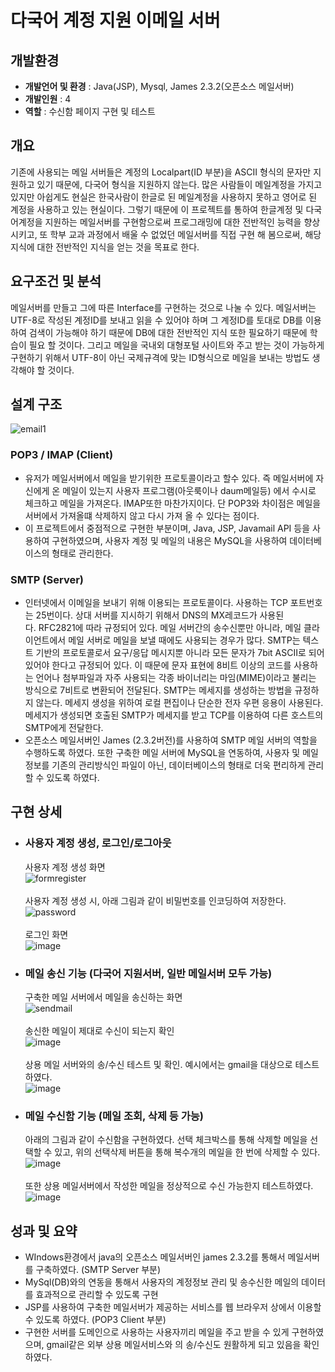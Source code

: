 # 다국어 계정 지원 이메일 서버 
## 개발환경
- <b>개발언어 및 환경</b> : Java(JSP), Mysql, James 2.3.2(오픈소스 메일서버)
- <b>개발인원</b> : 4
- <b>역할</b> : 수신함 페이지 구현 및 테스트

## 개요
  기존에 사용되는 메일 서버들은 계정의 Localpart(ID 부분)을 ASCII 형식의 문자만 지원하고 있기 때문에, 다국어 형식을 지원하지 않는다. 많은 사람들이 메일계정을 가지고 있지만 아쉽게도 현실은 한국사람이 한글로 된 메일계정을 사용하지 못하고 영어로 된 계정을 사용하고 있는 현실이다. 그렇기 때문에 이 프로젝트를 통하여 한글계정 및 다국어계정을 지원하는 메일서버를 구현함으로써 프로그래밍에 대한 전반적인 능력을 향상시키고, 또 학부 교과 과정에서 배울 수 없었던 메일서버를 직접 구현 해 봄으로써, 해당지식에 대한 전반적인 지식을 얻는 것을 목표로 한다.
  
## 요구조건 및 분석
  메일서버를 만들고 그에 따른 Interface를 구현하는 것으로 나눌 수 있다. 메일서버는 UTF-8로 작성된 계정ID를 보내고 읽을 수 있어야 하며 그 계정ID를 토대로 DB를 이용하여 검색이 가능해야 하기 때문에 DB에 대한 전반적인 지식 또한 필요하기 때문에 학습이 필요 할 것이다. 그리고 메일을 국내외 대형포털 사이트와 주고 받는 것이 가능하게 구현하기 위해서 UTF-8이 아닌 국제규격에 맞는 ID형식으로 메일을 보내는 방법도 생각해야 할 것이다.

## 설계 구조
![email1](https://user-images.githubusercontent.com/41889090/139930740-16b82012-d726-4a03-8683-42049f6688e1.jpg)
### POP3 / IMAP (Client)
- 유저가 메일서버에서 메일을 받기위한 프로토콜이라고 할수 있다. 즉 메일서버에 자신에게 온 메일이 있는지 사용자 프로그램(아웃룩이나 daum메일등) 에서 수시로 체크하고 메일을 가져온다.
IMAP또한 마찬가지이다. 단 POP3와 차이점은 메일을 서버에서 가져올떄 삭제하지 않고 다시 가져 올 수 있다는 점이다.
- 이 프로젝트에서 중점적으로 구현한 부분이며, Java, JSP, Javamail API 등을 사용하여 구현하였으며, 사용자 계정 및 메일의 내용은 MySQL을 사용하여 데이터베이스의 형태로 관리한다.

### SMTP (Server)
- 인터넷에서 이메일을 보내기 위해 이용되는 프로토콜이다. 사용하는 TCP 포트번호는 25번이다. 상대 서버를 지시하기 위해서 DNS의 MX레코드가 사용된다. RFC2821에 따라 규정되어 있다. 메일 서버간의 송수신뿐만 아니라, 메일 클라이언트에서 메일 서버로 메일을 보낼 때에도 사용되는 경우가 많다. SMTP는 텍스트 기반의 프로토콜로서 요구/응답 메시지뿐 아니라 모든 문자가 7bit ASCII로 되어있어야 한다고 규정되어 있다. 이 때문에 문자 표현에 8비트 이상의 코드를 사용하는 언어나 첨부파일과 자주 사용되는 각종 바이너리는 마임(MIME)이라고 불리는 방식으로 7비트로 변환되어 전달된다. SMTP는 메세지를 생성하는 방법을 규정하지 않는다. 메세지 생성을 위하여 로컬 편집이나 단순한 전자 우편 응용이 사용된다. 메세지가 생성되면 호출된 SMTP가 메세지를 받고 TCP를 이용하여 다른 호스트의 SMTP에게 전달한다.
- 오픈소스 메일서버인 James (2.3.2버전)를 사용하여 SMTP 메일 서버의 역할을 수행하도록 하였다. 또한 구축한 메일 서버에 MySQL을 연동하여, 사용자 및 메일 정보를 기존의 관리방식인 파일이 아닌, 데이터베이스의 형태로 더욱 편리하게 관리할 수 있도록 하였다.


## 구현 상세
- ### 사용자 계정 생성, 로그인/로그아웃
     사용자 계정 생성 화면<br>
   ![formregister](https://user-images.githubusercontent.com/41889090/140027160-172ba16f-9fca-4533-a5d0-1afafa299d5d.jpg)<br><br>
     사용자 계정 생성 시, 아래 그림과 같이 비밀번호를 인코딩하여 저장한다.<br>
   ![password](https://user-images.githubusercontent.com/41889090/140026553-5db4201f-979d-4da5-a9f7-6366bbee45dc.JPG)<br><br>
     로그인 화면<br>
   ![image](https://user-images.githubusercontent.com/41889090/140029805-177447f1-d760-4607-8063-d896e140e94e.png)

   


- ### 메일 송신 기능 (다국어 지원서버, 일반 메일서버 모두 가능)
  구축한 메일 서버에서 메일을 송신하는 화면<br>
  ![sendmail](https://user-images.githubusercontent.com/41889090/140027580-92531e1a-7453-40b1-8f03-a09634649507.jpg)<br><br>
  송신한 메일이 제대로 수신이 되는지 확인<br>
  ![image](https://user-images.githubusercontent.com/41889090/140028221-b0434e6c-b712-4228-80f5-1f84a9b9e1cd.png)<br><br>
  상용 메일 서버와의 송/수신 테스트 및 확인. 예시에서는 gmail을 대상으로 테스트 하였다.<br>
  ![image](https://user-images.githubusercontent.com/41889090/140027909-126217f3-e357-4af2-811f-ffd8157baa96.png)
   

- ### 메일 수신함 기능 (메일 조회, 삭제 등 가능)
  아래의 그림과 같이 수신함을 구현하였다. 선택 체크박스를 통해 삭제할 메일을 선택할 수 있고, 위의 선택삭제 버튼을 통해 복수개의 메일을 한 번에 
  삭제할 수 있다.<br>
![image](https://user-images.githubusercontent.com/41889090/140028621-353f43a1-d122-4407-8faf-f2b7424d8a5d.png)<br><br>
  또한 상용 메일서버에서 작성한 메일을 정상적으로 수신 가능한지 테스트하였다.
  ![image](https://user-images.githubusercontent.com/41889090/140029059-6f71f5d3-66f5-4b8e-a98c-8c6693b73397.png)

## 성과 및 요약
-	WIndows환경에서 java의 오픈소스 메일서버인 james 2.3.2를 통해서 메일서버를 구축하였다. (SMTP Server 부분)
-	MySql(DB)와의 연동을 통해서 사용자의 계정정보 관리 및 송수신한 메일의 데이터를 효과적으로 관리할 수 있도록 구현
-	JSP를 사용하여 구축한 메일서버가 제공하는 서비스를 웹 브라우저 상에서 이용할 수 있도록 하였다. (POP3 Client 부분)
-	구현한 서버를 도메인으로 사용하는 사용자끼리 메일을 주고 받을 수 있게 구현하였으며, gmail같은 외부 상용 메일서비스와 의 송/수신도 원활하게 되고 있음을 확인하였다.




